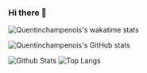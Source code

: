 ### Hi there 👋

<!--
**Quentinchampenois/Quentinchampenois** is a ✨ _special_ ✨ repository because its `README.md` (this file) appears on your GitHub profile.

Here are some ideas to get you started:

- 🔭 I’m currently working on ...
- 🌱 I’m currently learning ...
- 👯 I’m looking to collaborate on ...
- 🤔 I’m looking for help with ...
- 💬 Ask me about ...
- 📫 How to reach me: ...
- 😄 Pronouns: ...
- ⚡ Fun fact: ...
-->


![Quentinchampenois's wakatime stats](https://github-readme-stats.vercel.app/api/wakatime?username=quentinchampenois)


![Quentinchampenois's GitHub stats](https://github-readme-stats.vercel.app/api?username=quentinchampenois&show_icons=true)

![Github Stats](https://github-readme-stats.vercel.app/api?username=quentinchampenois&count_private=true&show_icons=true&include_all_commits=true&theme=cobalt)
![Top Langs](https://github-readme-stats.vercel.app/api/top-langs/?username=quentinchampenois&count_private=true&show_icons=true&include_all_commits=true&theme=cobalt)
